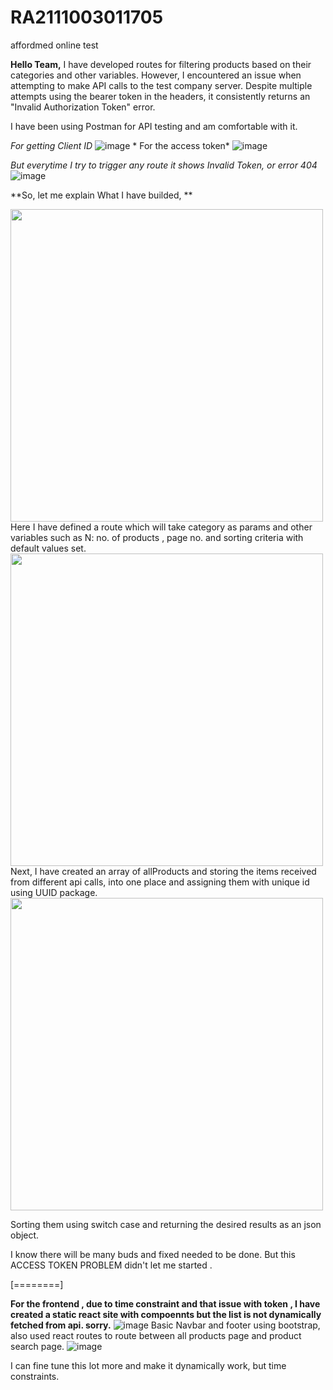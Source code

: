 # RA2111003011705
affordmed online test

**Hello Team,**
I have developed routes for filtering products based on their categories and other variables. However, I encountered an issue when attempting to make API calls to the test company server. Despite multiple attempts using the bearer token in the headers, it consistently returns an "Invalid Authorization Token" error.

I have been using Postman for API testing and am comfortable with it.

*For getting Client ID*
![image](https://github.com/stadia03/RA2111003011705/assets/93596846/4790ed6c-11bd-48c0-a634-b06c88018cc7)
*
For the access token*
![image](https://github.com/stadia03/RA2111003011705/assets/93596846/2300254a-545d-4a75-bcdc-aff327c68648)

*But everytime I try to trigger any route it shows Invalid Token, or error 404*
![image](https://github.com/stadia03/RA2111003011705/assets/93596846/ef40a7a0-0a45-416f-9af3-5247ed544d68)

**So, let me explain What I have builded, **

<img src="https://github.com/stadia03/RA2111003011705/assets/93596846/4933a7cf-bab6-467f-939f-e8a8ef2c3f36" width="500">
Here I have defined a route which will take category as params and other variables such as N: no. of products , page no. and sorting criteria  with default values set.

<img src="https://github.com/stadia03/RA2111003011705/assets/93596846/8827e0e8-9522-4441-b658-5b7ac57563a7" width="500">
Next, I have created an array of allProducts and storing the items received from different api calls, into one place and assigning them with unique id using UUID package.

<img src="https://github.com/stadia03/RA2111003011705/assets/93596846/b01e6231-f8d0-4f7d-8699-adf60d4d5b15" width="500">

Sorting them using switch case and returning the desired results as an json object.

I know there will be many buds and fixed needed to be done. But this ACCESS TOKEN PROBLEM didn't let me started . 



[========]


**For the frontend , due to time constraint and that issue with token , I have created a static react site with compoennts but the list is not dynamically fetched from api. sorry.**
![image](https://github.com/stadia03/RA2111003011705/assets/93596846/fd68fde3-c39f-439b-a1e1-cbda4d5f2e70)
Basic Navbar and footer using bootstrap, also used react routes to route between all products page and product search page. 
![image](https://github.com/stadia03/RA2111003011705/assets/93596846/eb37b3ff-7751-48c9-8b91-a83870dc19c8)

 I can fine tune this lot more and make it dynamically work, but time constraints. 
